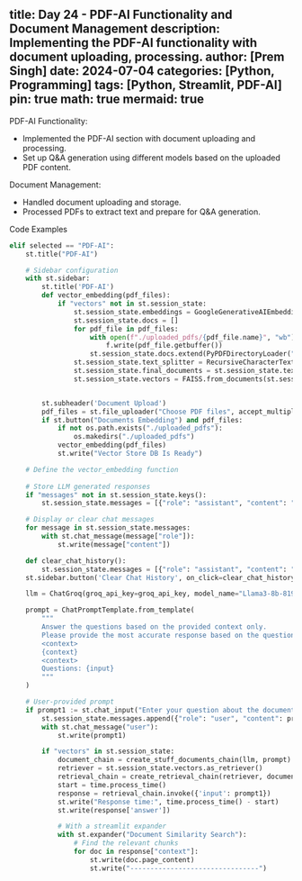 title: Day 24 - PDF-AI Functionality and Document Management
description: Implementing the PDF-AI functionality with document uploading, processing.
author: [Prem Singh]
date: 2024-07-04
categories: [Python, Programming]
tags: [Python, Streamlit, PDF-AI]
pin: true
math: true
mermaid: true
---

PDF-AI Functionality:
- Implemented the PDF-AI section with document uploading and processing.
- Set up Q&A generation using different models based on the uploaded PDF content.

Document Management:
- Handled document uploading and storage.
- Processed PDFs to extract text and prepare for Q&A generation.

Code Examples
```python
elif selected == "PDF-AI":
    st.title("PDF-AI")

    # Sidebar configuration
    with st.sidebar:
        st.title('PDF-AI')
        def vector_embedding(pdf_files):
            if "vectors" not in st.session_state:
                st.session_state.embeddings = GoogleGenerativeAIEmbeddings(model="models/embedding-001")
                st.session_state.docs = []
                for pdf_file in pdf_files:
                    with open(f"./uploaded_pdfs/{pdf_file.name}", "wb") as f:
                        f.write(pdf_file.getbuffer())
                    st.session_state.docs.extend(PyPDFDirectoryLoader("./uploaded_pdfs").load()) ## Document Loading
                st.session_state.text_splitter = RecursiveCharacterTextSplitter(chunk_size=1000, chunk_overlap=200) ## Chunk Creation
                st.session_state.final_documents = st.session_state.text_splitter.split_documents(st.session_state.docs[:20]) #splitting
                st.session_state.vectors = FAISS.from_documents(st.session_state.final_documents, st.session_state.embeddings) #vector OpenAI embeddings


        st.subheader('Document Upload')
        pdf_files = st.file_uploader("Choose PDF files", accept_multiple_files=True, type=["pdf"])
        if st.button("Documents Embedding") and pdf_files:
            if not os.path.exists("./uploaded_pdfs"):
                os.makedirs("./uploaded_pdfs")
            vector_embedding(pdf_files)
            st.write("Vector Store DB Is Ready")

    # Define the vector_embedding function
    
    # Store LLM generated responses
    if "messages" not in st.session_state.keys():
        st.session_state.messages = [{"role": "assistant", "content": "How may I assist you today?"}]

    # Display or clear chat messages
    for message in st.session_state.messages:
        with st.chat_message(message["role"]):
            st.write(message["content"])

    def clear_chat_history():
        st.session_state.messages = [{"role": "assistant", "content": "How may I assist you today?"}]
    st.sidebar.button('Clear Chat History', on_click=clear_chat_history)

    llm = ChatGroq(groq_api_key=groq_api_key, model_name="Llama3-8b-8192")

    prompt = ChatPromptTemplate.from_template(
        """
        Answer the questions based on the provided context only.
        Please provide the most accurate response based on the question.
        <context>
        {context}
        <context>
        Questions: {input}
        """
    )

    # User-provided prompt
    if prompt1 := st.chat_input("Enter your question about the documents here..."):
        st.session_state.messages.append({"role": "user", "content": prompt1})
        with st.chat_message("user"):
            st.write(prompt1)

        if "vectors" in st.session_state:
            document_chain = create_stuff_documents_chain(llm, prompt)
            retriever = st.session_state.vectors.as_retriever()
            retrieval_chain = create_retrieval_chain(retriever, document_chain)
            start = time.process_time()
            response = retrieval_chain.invoke({'input': prompt1})
            st.write("Response time:", time.process_time() - start)
            st.write(response['answer'])

            # With a streamlit expander
            with st.expander("Document Similarity Search"):
                # Find the relevant chunks
                for doc in response["context"]:
                    st.write(doc.page_content)
                    st.write("--------------------------------")
